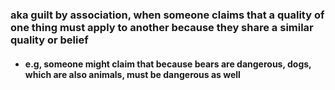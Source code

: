 ### aka guilt by association, when someone claims that a quality of one thing must apply to another because they share a similar quality or belief
 - #### e.g, someone might claim that because bears are dangerous, dogs, which are also animals, must be dangerous as well
